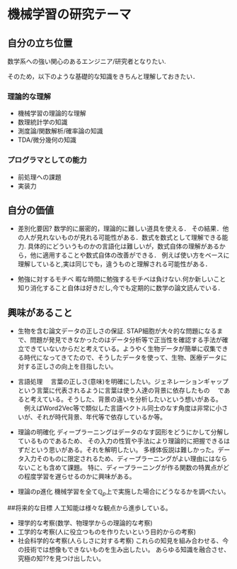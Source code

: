 # 機械学習の研究テーマ

## 自分の立ち位置
数学系への強い関心のあるエンジニア/研究者となりたい.

そのため，以下のような基礎的な知識をきちんと理解しておきたい．

### 理論的な理解
- 機械学習の理論的な理解
- 数理統計学の知識
- 測度論/関数解析/確率論の知識
- TDA/微分幾何の知識

### プログラマとしての能力
- 前処理への課題
- 実装力

## 自分の価値
- 差別化要因?
  数学的に厳密的，理論的に難しい道具を使える．
  その結果．他の人が見れないものが見れる可能性がある．数式を数式として理解できる能力.
  具体的にどういうものかの言語化は難しいが，数式自体の理解があるから，他に適用することや数式自体の改善ができる．
  例えば使い方をベースに理解していると,実は同じでも，違うものと理解される可能性がある．

- 勉強に対するモチベ
  暇な時間に勉強するモチベは負けない.何か新しいこと知り消化すること自体は好きだし,今でも定期的に数学の論文読んでいる．

## 興味があること
- 生物を含む論文データの正しさの保証.
  STAP細胞が大々的な問題になるまで、問題が発見できなかったのはデータ分析等で正当性を確認する手法が確立できていないからだと考えている。ようやく生物データが簡単に収集できる時代になってきてたので、そうしたデータを使って、生物、医療データに対する正しさの向上を目指したい。
- 言語処理
　言葉の正しさ(意味)を明確にしたい。ジェネレーションギャップという言葉に代表されるように言葉は使う人達の背景に依存したもの
　であると考えている。そうした、背景の違いを分析したいという想いがある。
　例えばWord2Vec等で類似した言語ベクトル同士のなす角度は非常に小さいが、それが時代背景、年代等で依存しているか等。
- 理論の明確化
  ディープラーニングはデータのなす図形をどうにかして分解しているものであるため、
  その入力の性質や手法により理論的に把握できるはずだという思いがある。それを解明したい。
  多様体仮説は難しかった。データ入力そのものに限定されるため、ディープラーニングがよい理由にはならないことも含めて課題。
  特に、ディープラーニングが作る関数の特異点がどの程度学習を遅らせるのかに興味がある。

- 理論のp進化
機械学習を全て$\mathbb{Q}_p$上で実施した場合にどうなるかを調べたい。

##将来的な目標
人工知能は様々な観点から進歩している。
- 理学的な考察(数学、物理学からの理論的な考察)
- 工学的な考察(人に役立つものを作りたいという目的からの考察)
- 社会科学的な考察(人らしさに対する考察)
これらの知見を組み合わせる、今の技術では想像もできないものを生み出したい。
あらゆる知識を融合させ、究極の知??を見つけ出したい。
